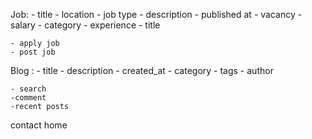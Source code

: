 Job:
    - title
    - location
    - job type
    - description
    - published at 
    - vacancy
    - salary
    - category
    - experience
    - title

    - apply job
    - post job


Blog :
    - title
    - description
    - created_at
    - category
    - tags
    - author

    - search
    -comment
    -recent posts

contact
home

